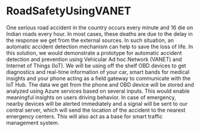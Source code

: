 # RoadSafetyUsingVANET
One serious road accident in the country occurs every minute and 16 die on Indian roads every hour. In most cases, these deaths are due to the delay in the response we get from the external sources. In such situation, an automatic accident detection mechanism can help to save the loss of life. In this solution, we would demonstrate a prototype for automatic accident detection and prevention using Vehicular Ad hoc Network (VANET) and Internet of Things (IoT).   We will be using off the shelf OBD devices to get diagnostics and real-time information of your car, smart bands for medical insights and your phone acting as a field gateway to communicate with the IoT Hub. The data we get from the phone and OBD device will be stored and analyzed using Azure services based on several inputs. This would enable meaningful insights on users driving behavior.   In case of emergency, nearby devices will be alerted immediately and a signal will be sent to our central server, which will send the location of the accident to the nearest emergency centers. This will also act as a base for smart traffic management system.
